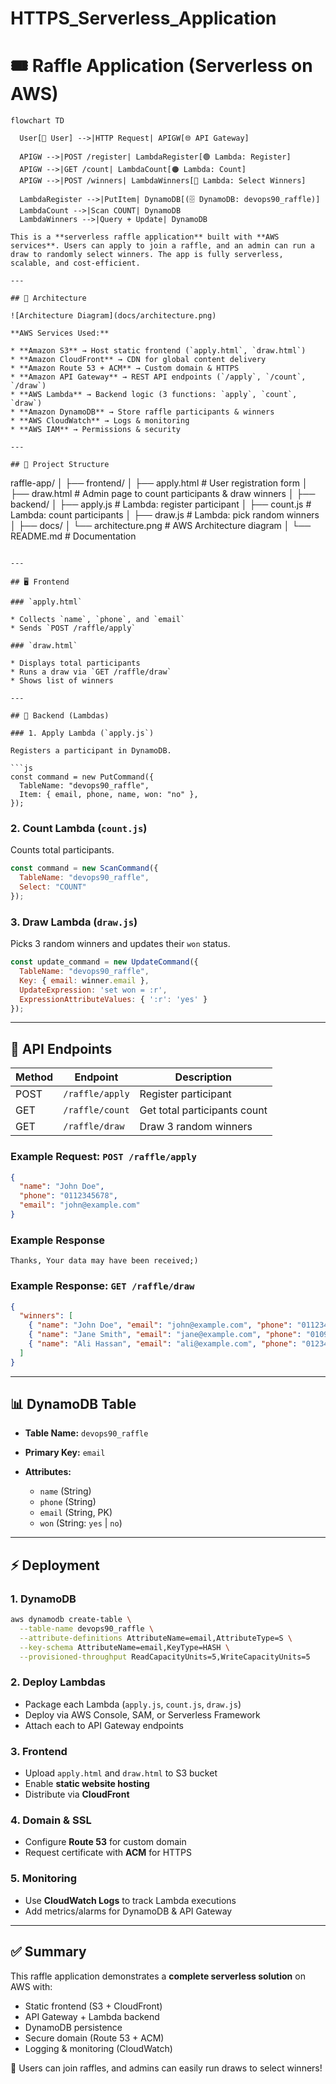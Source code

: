 # HTTPS_Serverless_Application
# 🎟️ Raffle Application (Serverless on AWS)
```mermaid
flowchart TD

  User[👤 User] -->|HTTP Request| APIGW[🌐 API Gateway]

  APIGW -->|POST /register| LambdaRegister[🟢 Lambda: Register]
  APIGW -->|GET /count| LambdaCount[🟠 Lambda: Count]
  APIGW -->|POST /winners| LambdaWinners[🔵 Lambda: Select Winners]

  LambdaRegister -->|PutItem| DynamoDB[(🗄️ DynamoDB: devops90_raffle)]
  LambdaCount -->|Scan COUNT| DynamoDB
  LambdaWinners -->|Query + Update| DynamoDB

This is a **serverless raffle application** built with **AWS services**. Users can apply to join a raffle, and an admin can run a draw to randomly select winners. The app is fully serverless, scalable, and cost-efficient.

---

## 🚀 Architecture

![Architecture Diagram](docs/architecture.png)

**AWS Services Used:**

* **Amazon S3** → Host static frontend (`apply.html`, `draw.html`)
* **Amazon CloudFront** → CDN for global content delivery
* **Amazon Route 53 + ACM** → Custom domain & HTTPS
* **Amazon API Gateway** → REST API endpoints (`/apply`, `/count`, `/draw`)
* **AWS Lambda** → Backend logic (3 functions: `apply`, `count`, `draw`)
* **Amazon DynamoDB** → Store raffle participants & winners
* **AWS CloudWatch** → Logs & monitoring
* **AWS IAM** → Permissions & security

---

## 📂 Project Structure

```
raffle-app/
│
├── frontend/
│   ├── apply.html      # User registration form
│   ├── draw.html       # Admin page to count participants & draw winners
│
├── backend/
│   ├── apply.js        # Lambda: register participant
│   ├── count.js        # Lambda: count participants
│   ├── draw.js         # Lambda: pick random winners
│
├── docs/
│   └── architecture.png # AWS Architecture diagram
│
└── README.md           # Documentation
```

---

## 🖥️ Frontend

### `apply.html`

* Collects `name`, `phone`, and `email`
* Sends `POST /raffle/apply`

### `draw.html`

* Displays total participants
* Runs a draw via `GET /raffle/draw`
* Shows list of winners

---

## 🧩 Backend (Lambdas)

### 1. Apply Lambda (`apply.js`)

Registers a participant in DynamoDB.

```js
const command = new PutCommand({
  TableName: "devops90_raffle",
  Item: { email, phone, name, won: "no" },
});
```

### 2. Count Lambda (`count.js`)

Counts total participants.

```js
const command = new ScanCommand({
  TableName: "devops90_raffle",
  Select: "COUNT"
});
```

### 3. Draw Lambda (`draw.js`)

Picks 3 random winners and updates their `won` status.

```js
const update_command = new UpdateCommand({
  TableName: "devops90_raffle",
  Key: { email: winner.email },
  UpdateExpression: 'set won = :r',
  ExpressionAttributeValues: { ':r': 'yes' }
});
```

---

## 🔗 API Endpoints

| Method | Endpoint        | Description                  |
| ------ | --------------- | ---------------------------- |
| POST   | `/raffle/apply` | Register participant         |
| GET    | `/raffle/count` | Get total participants count |
| GET    | `/raffle/draw`  | Draw 3 random winners        |

### Example Request: `POST /raffle/apply`

```json
{
  "name": "John Doe",
  "phone": "0112345678",
  "email": "john@example.com"
}
```

### Example Response

```
Thanks, Your data may have been received;)
```

### Example Response: `GET /raffle/draw`

```json
{
  "winners": [
    { "name": "John Doe", "email": "john@example.com", "phone": "0112345678" },
    { "name": "Jane Smith", "email": "jane@example.com", "phone": "0109876543" },
    { "name": "Ali Hassan", "email": "ali@example.com", "phone": "0123456789" }
  ]
}
```

---

## 📊 DynamoDB Table

* **Table Name:** `devops90_raffle`
* **Primary Key:** `email`
* **Attributes:**

  * `name` (String)
  * `phone` (String)
  * `email` (String, PK)
  * `won` (String: `yes` | `no`)

---

## ⚡ Deployment

### 1. DynamoDB

```sh
aws dynamodb create-table \
  --table-name devops90_raffle \
  --attribute-definitions AttributeName=email,AttributeType=S \
  --key-schema AttributeName=email,KeyType=HASH \
  --provisioned-throughput ReadCapacityUnits=5,WriteCapacityUnits=5
```

### 2. Deploy Lambdas

* Package each Lambda (`apply.js`, `count.js`, `draw.js`)
* Deploy via AWS Console, SAM, or Serverless Framework
* Attach each to API Gateway endpoints

### 3. Frontend

* Upload `apply.html` and `draw.html` to S3 bucket
* Enable **static website hosting**
* Distribute via **CloudFront**

### 4. Domain & SSL

* Configure **Route 53** for custom domain
* Request certificate with **ACM** for HTTPS

### 5. Monitoring

* Use **CloudWatch Logs** to track Lambda executions
* Add metrics/alarms for DynamoDB & API Gateway

---

## ✅ Summary

This raffle application demonstrates a **complete serverless solution** on AWS with:

* Static frontend (S3 + CloudFront)
* API Gateway + Lambda backend
* DynamoDB persistence
* Secure domain (Route 53 + ACM)
* Logging & monitoring (CloudWatch)

🎉 Users can join raffles, and admins can easily run draws to select winners!
